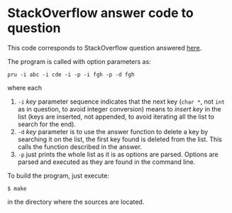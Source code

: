 # StackOverflow answer code to question

This code corresponds to StackOverflow question answered
[here](https://stackoverflow.com/a/57693228/3899431).

The program is called with option parameters as:

```
pru -i abc -i cde -i -p -i fgh -p -d fgh
```
where each

1. `-i` _key_ parameter sequence indicates that the next key (`char *`,
not `int` as in question, to avoid integer conversion) means to
_insert key_ in the list (keys are inserted, not appended, to
avoid iterating all the list to search for the end).
2. `-d` _key_ parameter is to use the answer function to delete a key by
searching it on the list, the first key found is deleted from
the list.
This calls the function described in the answer.
3. `-p` just prints the whole list as it is as options
are parsed.
Options are parsed and executed as they are found in the command
line.

To build the program, just execute:
```
$ make
```
in the directory where the sources are located.
